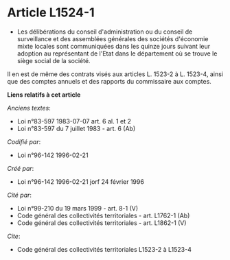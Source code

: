 # Article L1524-1

- Les délibérations du conseil d'administration ou du conseil de surveillance et des assemblées générales des sociétés
d'économie mixte locales sont communiquées dans les quinze jours suivant leur adoption au représentant de l'Etat dans le
département où se trouve le siège social de la société.

Il en est de même des contrats visés aux articles L. 1523-2 à L. 1523-4, ainsi que des comptes annuels et des rapports du
commissaire aux comptes.

**Liens relatifs à cet article**

_Anciens textes_:

  - Loi n°83-597 1983-07-07 art. 6 al. 1 et 2
  - Loi n°83-597 du 7 juillet 1983 - art. 6 (Ab)

_Codifié par_:

  - Loi n°96-142 1996-02-21

_Créé par_:

  - Loi n°96-142 1996-02-21 jorf 24 février 1996

_Cité par_:

  - Loi n°99-210 du 19 mars 1999 - art. 8-1 (V)
  - Code général des collectivités territoriales - art. L1762-1 (Ab)
  - Code général des collectivités territoriales - art. L1862-1 (V)

_Cite_:

  - Code général des collectivités territoriales L1523-2 à L1523-4
